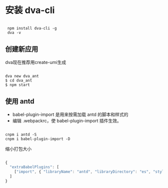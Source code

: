 # 安装 dva-cli

```npm

 npm install dva-cli -g
 dva -v

```

## 创建新应用

dva现在推荐用create-umi生成

```npm

dva new dva_ant
$ cd dva_ant
$ npm start

```

## 使用 antd

- babel-plugin-import 是用来按需加载 antd 的脚本和样式的
- 编辑 .webpackrc，使 babel-plugin-import 插件生效。

```npm

cnpm i antd -S
cnpm i babel-plugin-import -D

```

缩小打包大小

```js

{
  "extraBabelPlugins": [
    ["import", { "libraryName": "antd", "libraryDirectory": "es", "style": "css" }]
  ]
}

```
